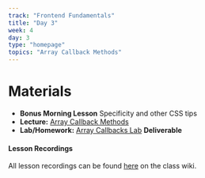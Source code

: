 ```yaml
---
track: "Frontend Fundamentals"
title: "Day 3"
week: 4
day: 3
type: "homepage"
topics: "Array Callback Methods"
---
```



# Materials

- **Bonus Morning Lesson** Specificity and other CSS tips
- **Lecture:** [Array Callback Methods](/frontend-fundamentals/week-4/day-3/lecture)
- **Lab/Homework:** [Array Callbacks Lab](/frontend-fundamentals/week-4/day-3/lab) **Deliverable**

#### Lesson Recordings

All lesson recordings can be found [here](https://git.generalassemb.ly/SEIR-Jedi/orientation/wiki/Class-Schedule) on the class wiki.